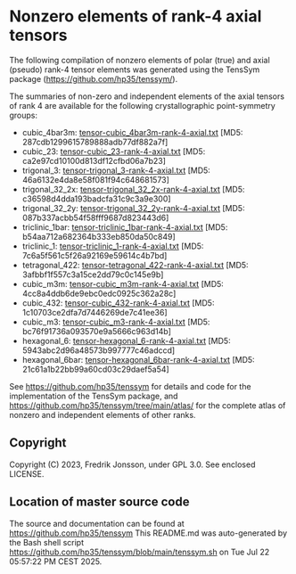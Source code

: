 # Nonzero elements of rank-4 axial tensors

The following compilation of nonzero elements of polar (true) and axial (pseudo) rank-4 tensor elements was  generated using the TensSym package (https://github.com/hp35/tenssym/).

The summaries of non-zero and independent elements of the axial tensors of rank 4 are available for the following crystallographic point-symmetry groups:
- cubic_4bar3m: [tensor-cubic_4bar3m-rank-4-axial.txt](tensor-cubic_4bar3m-rank-4-axial.txt) [MD5: 287cdb1299615789888adb77df882a7f]
- cubic_23: [tensor-cubic_23-rank-4-axial.txt](tensor-cubic_23-rank-4-axial.txt) [MD5: ca2e97cd10100d813df12cfbd06a7b23]
- trigonal_3: [tensor-trigonal_3-rank-4-axial.txt](tensor-trigonal_3-rank-4-axial.txt) [MD5: 46a6132e4da8e58f081f94c648681573]
- trigonal_32_2x: [tensor-trigonal_32_2x-rank-4-axial.txt](tensor-trigonal_32_2x-rank-4-axial.txt) [MD5: c36598d4dda193badcfa31c9c3a9e300]
- trigonal_32_2y: [tensor-trigonal_32_2y-rank-4-axial.txt](tensor-trigonal_32_2y-rank-4-axial.txt) [MD5: 087b337acbb54f58fff9687d823443d6]
- triclinic_1bar: [tensor-triclinic_1bar-rank-4-axial.txt](tensor-triclinic_1bar-rank-4-axial.txt) [MD5: b54aa712a682364b333eb850da50c849]
- triclinic_1: [tensor-triclinic_1-rank-4-axial.txt](tensor-triclinic_1-rank-4-axial.txt) [MD5: 7c6a5f561c5f26a92169e59614c4b7bd]
- tetragonal_422: [tensor-tetragonal_422-rank-4-axial.txt](tensor-tetragonal_422-rank-4-axial.txt) [MD5: 3afbbf1f557c3a15ce2dd79c0c145e9b]
- cubic_m3m: [tensor-cubic_m3m-rank-4-axial.txt](tensor-cubic_m3m-rank-4-axial.txt) [MD5: 4cc8a4ddb6de9ebc0edc0925c362a28c]
- cubic_432: [tensor-cubic_432-rank-4-axial.txt](tensor-cubic_432-rank-4-axial.txt) [MD5: 1c10703ce2dfa7d7446269de7c41ee36]
- cubic_m3: [tensor-cubic_m3-rank-4-axial.txt](tensor-cubic_m3-rank-4-axial.txt) [MD5: bc76f91736a093570e9a5666c963d14b]
- hexagonal_6: [tensor-hexagonal_6-rank-4-axial.txt](tensor-hexagonal_6-rank-4-axial.txt) [MD5: 5943abc2d96a48573b997777c46adccd]
- hexagonal_6bar: [tensor-hexagonal_6bar-rank-4-axial.txt](tensor-hexagonal_6bar-rank-4-axial.txt) [MD5: 21c61a1b22bb99a60cd03c29daef5a54]

See https://github.com/hp35/tenssym for details and code for the implementation of the TensSym package, and https://github.com/hp35/tenssym/tree/main/atlas/ for the complete atlas of nonzero and independent elements of other ranks.

## Copyright
Copyright (C) 2023, Fredrik Jonsson, under GPL 3.0. See enclosed LICENSE.

## Location of master source code
The source and documentation can be found at https://github.com/hp35/tenssym 
This README.md was auto-generated by the Bash shell script https://github.com/hp35/tenssym/blob/main/tenssym.sh on Tue Jul 22 05:57:22 PM CEST 2025.

